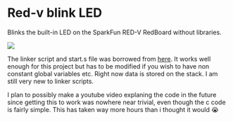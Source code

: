 # Red-v blink LED

Blinks the built-in LED on the SparkFun RED-V RedBoard without libraries. 

![](example.gif)

The linker script and start.s file was borrowed from [here](https://github.com/lowleveltv/riscv-sparkfun-hello). It works well enough for this project but has to be modified if you wish to have non constant global variables etc. Right now data is stored on the stack. I am still very new to linker scripts.

I plan to possibly make a youtube video explaning the code in the future since getting this to work was nowhere near trivial, even though the c code is fairly simple. This has taken way more hours than i thought it would 😭
